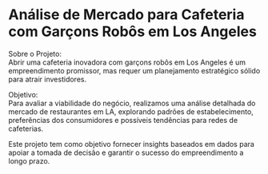 # Análise de Mercado para Cafeteria com Garçons Robôs em Los Angeles

Sobre o Projeto:<br />
Abrir uma cafeteria inovadora com garçons robôs em Los Angeles é um empreendimento promissor, mas requer um planejamento estratégico sólido para atrair investidores. 

Objetivo:<br />
Para avaliar a viabilidade do negócio, realizamos uma análise detalhada do mercado de restaurantes em LA, explorando padrões de estabelecimento, preferências dos consumidores e possíveis tendências para redes de cafeterias.

Este projeto tem como objetivo fornecer insights baseados em dados para apoiar a tomada de decisão e garantir o sucesso do empreendimento a longo prazo.
